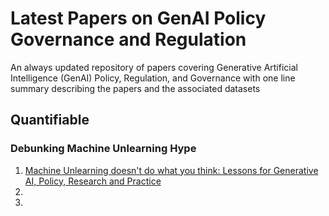 # Latest Papers on GenAI Policy Governance and Regulation 
An always updated repository of papers covering Generative Artificial Intelligence (GenAI) Policy, Regulation, and Governance with one line summary describing the papers and the associated datasets 

## Quantifiable
### Debunking Machine Unlearning Hype
1. [Machine Unlearning doesn't do what you think: Lessons for Generative AI, Policy, Research and Practice](https://deepmind.google/research/publications/101479/)
2. 
3. 
